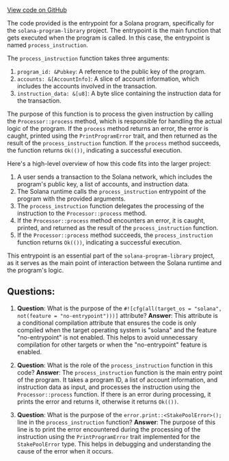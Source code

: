 [View code on GitHub](https://github.com/solana-labs/solana-program-library/stake-pool/program/src/entrypoint.rs)

The code provided is the entrypoint for a Solana program, specifically for the `solana-program-library` project. The entrypoint is the main function that gets executed when the program is called. In this case, the entrypoint is named `process_instruction`.

The `process_instruction` function takes three arguments:

1. `program_id: &Pubkey`: A reference to the public key of the program.
2. `accounts: &[AccountInfo]`: A slice of account information, which includes the accounts involved in the transaction.
3. `instruction_data: &[u8]`: A byte slice containing the instruction data for the transaction.

The purpose of this function is to process the given instruction by calling the `Processor::process` method, which is responsible for handling the actual logic of the program. If the `process` method returns an error, the error is caught, printed using the `PrintProgramError` trait, and then returned as the result of the `process_instruction` function. If the `process` method succeeds, the function returns `Ok(())`, indicating a successful execution.

Here's a high-level overview of how this code fits into the larger project:

1. A user sends a transaction to the Solana network, which includes the program's public key, a list of accounts, and instruction data.
2. The Solana runtime calls the `process_instruction` entrypoint of the program with the provided arguments.
3. The `process_instruction` function delegates the processing of the instruction to the `Processor::process` method.
4. If the `Processor::process` method encounters an error, it is caught, printed, and returned as the result of the `process_instruction` function.
5. If the `Processor::process` method succeeds, the `process_instruction` function returns `Ok(())`, indicating a successful execution.

This entrypoint is an essential part of the `solana-program-library` project, as it serves as the main point of interaction between the Solana runtime and the program's logic.
## Questions: 
 1. **Question**: What is the purpose of the `#![cfg(all(target_os = "solana", not(feature = "no-entrypoint")))]` attribute?
   **Answer**: This attribute is a conditional compilation attribute that ensures the code is only compiled when the target operating system is "solana" and the feature "no-entrypoint" is not enabled. This helps to avoid unnecessary compilation for other targets or when the "no-entrypoint" feature is enabled.

2. **Question**: What is the role of the `process_instruction` function in this code?
   **Answer**: The `process_instruction` function is the main entry point of the program. It takes a program ID, a list of account information, and instruction data as input, and processes the instruction using the `Processor::process` function. If there is an error during processing, it prints the error and returns it, otherwise it returns `Ok(())`.

3. **Question**: What is the purpose of the `error.print::<StakePoolError>();` line in the `process_instruction` function?
   **Answer**: The purpose of this line is to print the error encountered during the processing of the instruction using the `PrintProgramError` trait implemented for the `StakePoolError` type. This helps in debugging and understanding the cause of the error when it occurs.